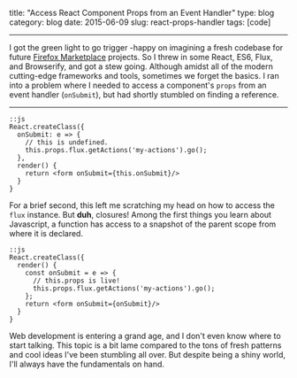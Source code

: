 title: "Access React Component Props from an Event Handler"
type: blog
category: blog
date: 2015-06-09
slug: react-props-handler
tags: [code]

---

I got the green light to go trigger -happy on imagining a fresh codebase for
future [Firefox Marketplace](https://marketplace.firefox.com) projects. So
I threw in some React, ES6, Flux, and Browserify, and got a stew going.
Although amidst all of the modern cutting-edge frameworks and tools, sometimes
we forget the basics. I ran into a problem where I needed to access a
component's ```props``` from an event handler (```onSubmit```), but had shortly
stumbled on finding a reference.

---

    ::js
    React.createClass({
      onSubmit: e => {
        // this is undefined.
        this.props.flux.getActions('my-actions').go();
      },
      render() {
        return <form onSubmit={this.onSubmit}/>
      }
    }

For a brief second, this left me scratching my head on how to access the
```flux``` instance. But **duh**, closures! Among the first things you learn
about Javascript, a function has access to a snapshot of the parent scope from
where it is declared.

    ::js
    React.createClass({
      render() {
        const onSubmit = e => {
          // this.props is live!
          this.props.flux.getActions('my-actions').go();
        };
        return <form onSubmit={onSubmit}/>
      }
    }

Web development is entering a grand age, and I don't even know where to start
talking. This topic is a bit lame compared to the tons of fresh patterns and
cool ideas I've been stumbling all over. But despite being a shiny world,
I'll always have the fundamentals on hand.
